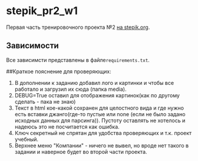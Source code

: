 # stepik_pr2_w1 

Первая часть тренировочного проекта №2 [на stepik.org](<https://stepik.org/course/63298>).

## Зависимости

Все зависимсти представлены в файле`requirements.txt`.

##Краткое пояснение для проверяющих:
1. В дополнении к заданию добавил лого и картинки и чтобы все работало и
загрузил их сюда (папка media). 
2. DEBUG=True оставил для отображения картинок(как по другому сделать - пака не знаю)
3. Текст в html кое-какой сохранен для целостного вида и где нужно есть 
вставки джанго(где-то пустые или none (если не было задано исходных данных для парсинга)). Пустоту
оставлять не хотелось и надеюсь это не посчитается как ошибка.
4. Ключ секретный не спрятан для удобства проверяющих и т.к. проект учебный.
5. Верхнее меню "Компании" - ничего не вывел, но вроде нет такого в задании и наверное будет
во второй части проекта.